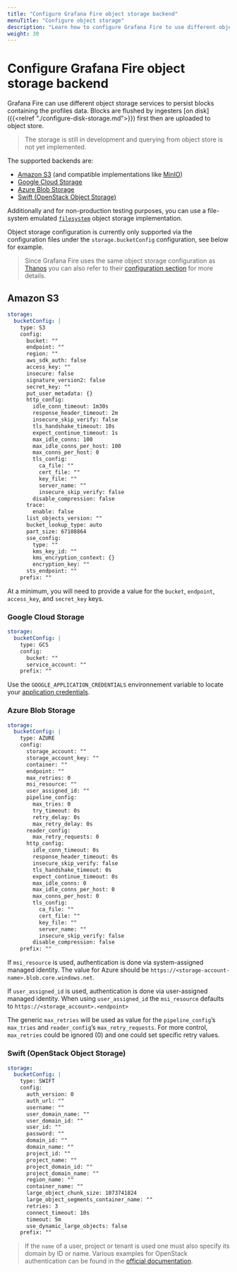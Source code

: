```yaml
---
title: "Configure Grafana Fire object storage backend"
menuTitle: "Configure object storage"
description: "Learn how to configure Grafana Fire to use different object storage backend implementations."
weight: 30
---
```


# Configure Grafana Fire object storage backend

Grafana Fire can use different object storage services to persist blocks containing the profiles data.
Blocks are flushed by ingesters [on disk]({{<relref "./configure-disk-storage.md">}}) first then are uploaded to object store.
> The storage is still in development and querying from object store is not yet implemented.

The supported backends are:

- [Amazon S3](https://aws.amazon.com/s3/) (and compatible implementations like [MinIO](https://min.io/))
- [Google Cloud Storage](https://cloud.google.com/storage)
- [Azure Blob Storage](https://azure.microsoft.com/es-es/services/storage/blobs/)
- [Swift (OpenStack Object Storage)](https://wiki.openstack.org/wiki/Swift)

Additionally and for non-production testing purposes, you can use a file-system emulated [`filesystem`](https://thanos.io/tip/thanos/storage.md/#filesystem) object storage implementation.

Object storage configuration is currently only supported via the configuration files under the `storage.bucketConfig` configuration, see below for example.

> Since Grafana Fire uses the same object storage configuration as [Thanos](https://thanos.io/) you can also refer to their [configuration section](https://thanos.io/tip/thanos/storage.md)
> for more details.

## Amazon S3

```yaml
storage:
  bucketConfig: |
    type: S3
    config:
      bucket: ""
      endpoint: ""
      region: ""
      aws_sdk_auth: false
      access_key: ""
      insecure: false
      signature_version2: false
      secret_key: ""
      put_user_metadata: {}
      http_config:
        idle_conn_timeout: 1m30s
        response_header_timeout: 2m
        insecure_skip_verify: false
        tls_handshake_timeout: 10s
        expect_continue_timeout: 1s
        max_idle_conns: 100
        max_idle_conns_per_host: 100
        max_conns_per_host: 0
        tls_config:
          ca_file: ""
          cert_file: ""
          key_file: ""
          server_name: ""
          insecure_skip_verify: false
        disable_compression: false
      trace:
        enable: false
      list_objects_version: ""
      bucket_lookup_type: auto
      part_size: 67108864
      sse_config:
        type: ""
        kms_key_id: ""
        kms_encryption_context: {}
        encryption_key: ""
      sts_endpoint: ""
    prefix: ""
```

At a minimum, you will need to provide a value for the `bucket`, `endpoint`, `access_key`, and `secret_key` keys.

### Google Cloud Storage

```yaml
storage:
  bucketConfig: |
    type: GCS
    config:
      bucket: ""
      service_account: ""
    prefix: ""
```

Use the `GOOGLE_APPLICATION_CREDENTIALS` environnement variable to locate your [application credentials](https://cloud.google.com/docs/authentication/production).

### Azure Blob Storage

```yaml
storage:
  bucketConfig: |
    type: AZURE
    config:
      storage_account: ""
      storage_account_key: ""
      container: ""
      endpoint: ""
      max_retries: 0
      msi_resource: ""
      user_assigned_id: ""
      pipeline_config:
        max_tries: 0
        try_timeout: 0s
        retry_delay: 0s
        max_retry_delay: 0s
      reader_config:
        max_retry_requests: 0
      http_config:
        idle_conn_timeout: 0s
        response_header_timeout: 0s
        insecure_skip_verify: false
        tls_handshake_timeout: 0s
        expect_continue_timeout: 0s
        max_idle_conns: 0
        max_idle_conns_per_host: 0
        max_conns_per_host: 0
        tls_config:
          ca_file: ""
          cert_file: ""
          key_file: ""
          server_name: ""
          insecure_skip_verify: false
        disable_compression: false
    prefix: ""
```

If `msi_resource` is used, authentication is done via system-assigned managed identity. The value for Azure should be `https://<storage-account-name>.blob.core.windows.net`.

If `user_assigned_id` is used, authentication is done via user-assigned managed identity. When using `user_assigned_id` the `msi_resource` defaults to `https://<storage_account>.<endpoint>`

The generic `max_retries` will be used as value for the `pipeline_config`’s `max_tries` and `reader_config`’s `max_retry_requests`. For more control, `max_retries` could be ignored (0) and one could set specific retry values.

### Swift (OpenStack Object Storage)

```yaml
storage:
  bucketConfig: |
    type: SWIFT
    config:
      auth_version: 0
      auth_url: ""
      username: ""
      user_domain_name: ""
      user_domain_id: ""
      user_id: ""
      password: ""
      domain_id: ""
      domain_name: ""
      project_id: ""
      project_name: ""
      project_domain_id: ""
      project_domain_name: ""
      region_name: ""
      container_name: ""
      large_object_chunk_size: 1073741824
      large_object_segments_container_name: ""
      retries: 3
      connect_timeout: 10s
      timeout: 5m
      use_dynamic_large_objects: false
    prefix: ""
```

>If the `name` of a user, project or tenant is used one must also specify its domain by ID or name. Various examples for OpenStack authentication can be found in the [official documentation](https://developer.openstack.org/api-ref/identity/v3/index.html?expanded=password-authentication-with-scoped-authorization-detail#password-authentication-with-unscoped-authorization).

